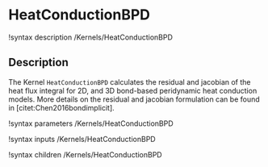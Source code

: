 # HeatConductionBPD

!syntax description /Kernels/HeatConductionBPD

## Description

The Kernel `HeatConductionBPD` calculates the residual and jacobian of the heat flux integral for 2D, and 3D bond-based peridynamic heat conduction models. More details on the residual and jacobian formulation can be found in [citet:Chen2016bondimplicit].

!syntax parameters /Kernels/HeatConductionBPD

!syntax inputs /Kernels/HeatConductionBPD

!syntax children /Kernels/HeatConductionBPD
